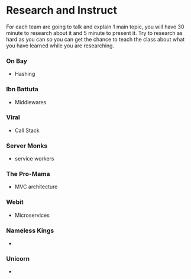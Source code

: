 # Research and Instruct
For each team are going to talk and explain 1 main topic, you will have 30 minute to research about it and 5 minute to present it. Try to research as hard as you can so you can get the chance to teach the class about what you have learned while you are researching.

### On Bay
- Hashing

### Ibn Battuta
- Middlewares

### Viral
- Call Stack 

### Server Monks
- service workers

### The Pro-Mama
- MVC architecture 

### Webit
- Microservices

### Nameless Kings
- 

### Unicorn
- 
